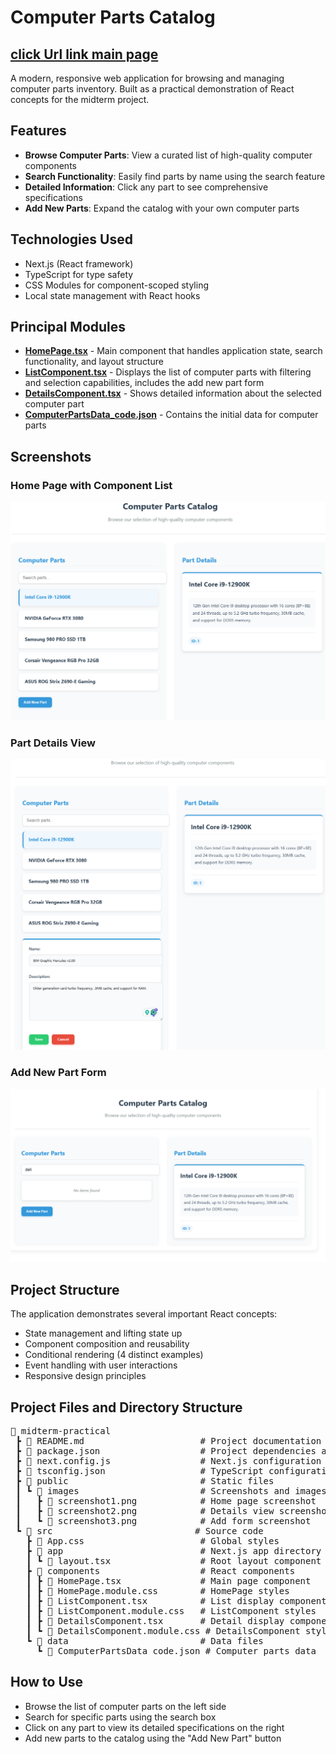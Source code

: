 # Computer Parts Catalog
## [click Url link main page](https://hjoseph777.github.io/midterm-practical/)

A modern, responsive web application for browsing and managing computer parts inventory. Built as a practical demonstration of React concepts for the midterm project.

## Features

- **Browse Computer Parts**: View a curated list of high-quality computer components
- **Search Functionality**: Easily find parts by name using the search feature
- **Detailed Information**: Click any part to see comprehensive specifications
- **Add New Parts**: Expand the catalog with your own computer parts

## Technologies Used

- Next.js (React framework)
- TypeScript for type safety
- CSS Modules for component-scoped styling
- Local state management with React hooks

## Principal Modules

- [**HomePage.tsx**](src/components/HomePage.tsx) - Main component that handles application state, search functionality, and layout structure
- [**ListComponent.tsx**](src/components/ListComponent.tsx) - Displays the list of computer parts with filtering and selection capabilities, includes the add new part form
- [**DetailsComponent.tsx**](src/components/DetailsComponent.tsx) - Shows detailed information about the selected computer part
- [**ComputerPartsData_code.json**](src/data/ComputerPartsData_code.json) - Contains the initial data for computer parts

## Screenshots

### Home Page with Component List
![Home Page](/public/images/screenshot1.png)

### Part Details View
![Details View](/public/images/screenshot2.png)

### Add New Part Form
![Add Part Form](/public/images/screenshot3.png)

## Project Structure

The application demonstrates several important React concepts:

- State management and lifting state up
- Component composition and reusability
- Conditional rendering (4 distinct examples)
- Event handling with user interactions
- Responsive design principles

## Project Files and Directory Structure
 <Pre>
📁 midterm-practical
 ┣ 📄 README.md                      # Project documentation
 ┣ 📄 package.json                   # Project dependencies and scripts
 ┣ 📄 next.config.js                 # Next.js configuration
 ┣ 📄 tsconfig.json                  # TypeScript configuration
 ┣ 📁 public                         # Static files
 ┃ ┗ 📁 images                       # Screenshots and images
 ┃   ┣ 📄 screenshot1.png            # Home page screenshot
 ┃   ┣ 📄 screenshot2.png            # Details view screenshot
 ┃   ┗ 📄 screenshot3.png            # Add form screenshot
 ┗ 📁 src                           # Source code
   ┣ 📄 App.css                      # Global styles
   ┣ 📁 app                          # Next.js app directory
   ┃ ┗ 📄 layout.tsx                 # Root layout component
   ┣ 📁 components                   # React components
   ┃ ┣ 📄 HomePage.tsx               # Main page component
   ┃ ┣ 📄 HomePage.module.css        # HomePage styles
   ┃ ┣ 📄 ListComponent.tsx          # List display component
   ┃ ┣ 📄 ListComponent.module.css   # ListComponent styles
   ┃ ┣ 📄 DetailsComponent.tsx       # Detail display component
   ┃ ┗ 📄 DetailsComponent.module.css # DetailsComponent styles
   ┗ 📁 data                         # Data files
     ┗ 📄 ComputerPartsData_code.json # Computer parts data
</Pre>

## How to Use
- Browse the list of computer parts on the left side
- Search for specific parts using the search box
- Click on any part to view its detailed specifications on the right
- Add new parts to the catalog using the "Add New Part" button

